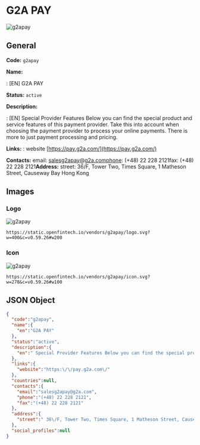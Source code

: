 
# G2A PAY 
![g2apay](https://static.openfintech.io/vendors/g2apay/logo.svg?w=400&c=v0.59.26#w200)  

## General 
 
**Code:** `g2apay` 
 
**Name:** 
 
:	[EN] G2A PAY 
 
**Status:** `active` 
 
**Description:** 
 
: [EN]  Special Provider Features Below you can find the special product and service features of this payment provider. Take this into account when choosing the payment provider to process your online payments. There is more to just payment processing and pricing.  
 
**Links:** 
: website [https://pay.g2a.com/](https://pay.g2a.com/) 
 
**Contacts:** 
email: salesg2apay@g2a.comphone: (+48) 22 228 2121fax: (+48) 22 228 2121**Address:** 
street:  36/F, Tower Two, Times Square, 1 Matheson Street, Causeway Bay Hong Kong  

## Images 

### Logo 
 
![g2apay](https://static.openfintech.io/vendors/g2apay/logo.svg?w=400&c=v0.59.26#w200)  

```
https://static.openfintech.io/vendors/g2apay/logo.svg?w=400&c=v0.59.26#w200
```  

### Icon 
 
![g2apay](https://static.openfintech.io/vendors/g2apay/icon.svg?w=278&c=v0.59.26#w100)  

```
https://static.openfintech.io/vendors/g2apay/icon.svg?w=278&c=v0.59.26#w100
```  

## JSON Object 

```json
{
  "code":"g2apay",
  "name":{
    "en":"G2A PAY"
  },
  "status":"active",
  "description":{
    "en":" Special Provider Features Below you can find the special product and service\u00a0features of this payment provider. Take this into account when choosing the payment provider to process your online payments. There is more to just payment processing and pricing. "
  },
  "links":{
    "website":"https:\/\/pay.g2a.com\/"
  },
  "countries":null,
  "contacts":{
    "email":"salesg2apay@g2a.com",
    "phone":"(+48) 22 228 2121",
    "fax":"(+48) 22 228 2121"
  },
  "address":{
    "street":" 36\/F, Tower Two, Times Square, 1 Matheson Street, Causeway Bay Hong Kong "
  },
  "social_profiles":null
}
```  
